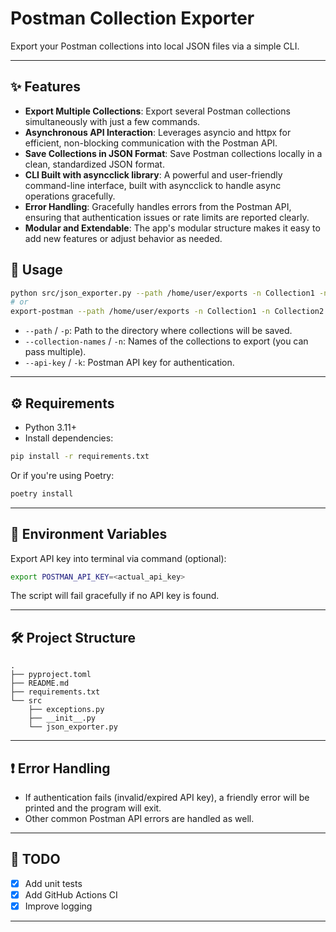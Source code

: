 # Postman Collection Exporter

Export your Postman collections into local JSON files via a simple CLI.

---

## ✨ Features

- **Export Multiple Collections**: Export several Postman collections simultaneously with just a few commands.
- **Asynchronous API Interaction**: Leverages asyncio and httpx for efficient, non-blocking communication with the Postman API.
- **Save Collections in JSON Format**: Save Postman collections locally in a clean, standardized JSON format.
- **CLI Built with asyncclick library**: A powerful and user-friendly command-line interface, built with asyncclick to handle async operations gracefully.
- **Error Handling**: Gracefully handles errors from the Postman API, ensuring that authentication issues or rate limits are reported clearly.
- **Modular and Extendable**: The app's modular structure makes it easy to add new features or adjust behavior as needed.

## 🚀 Usage

```bash
python src/json_exporter.py --path /home/user/exports -n Collection1 -n Collection2 --api-key postman-api-key 
# or
export-postman --path /home/user/exports -n Collection1 -n Collection2 --api-key postman-api-key
```

- `--path` / `-p`: Path to the directory where collections will be saved.
- `--collection-names` / `-n`: Names of the collections to export (you can pass multiple).
- `--api-key` / `-k`: Postman API key for authentication.

---

## ⚙️ Requirements

- Python 3.11+
- Install dependencies:

```bash
pip install -r requirements.txt
```

Or if you're using Poetry:

```bash
poetry install
```

---

## 📑 Environment Variables

Export API key into terminal via command (optional):

```bash
export POSTMAN_API_KEY=<actual_api_key>
```

The script will fail gracefully if no API key is found.

---

## 🛠️ Project Structure

```
.
├── pyproject.toml
├── README.md
├── requirements.txt
└── src
    ├── exceptions.py
    ├── __init__.py
    └── json_exporter.py
```

---

## ❗ Error Handling

- If authentication fails (invalid/expired API key), a friendly error will be printed and the program will exit.
- Other common Postman API errors are handled as well.

---

## 🧹 TODO

- [x] Add unit tests
- [x] Add GitHub Actions CI
- [x] Improve logging

---


